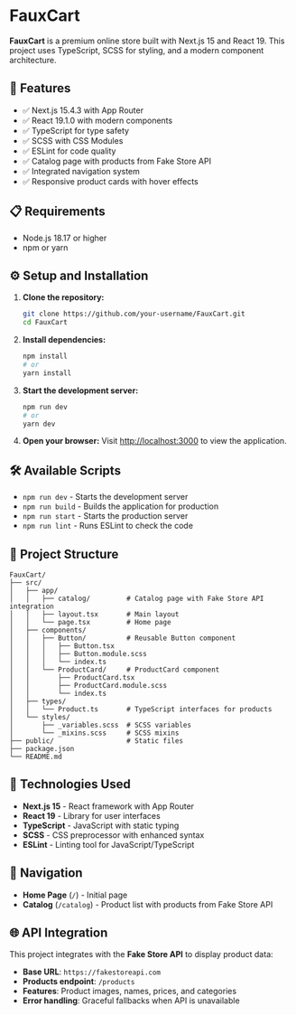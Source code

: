 # FauxCart

**FauxCart** is a premium online store built with Next.js 15 and React 19. This project uses TypeScript, SCSS for styling, and a modern component architecture.

## 🚀 Features

- ✅ Next.js 15.4.3 with App Router
- ✅ React 19.1.0 with modern components
- ✅ TypeScript for type safety
- ✅ SCSS with CSS Modules
- ✅ ESLint for code quality
- ✅ Catalog page with products from Fake Store API
- ✅ Integrated navigation system
- ✅ Responsive product cards with hover effects

## 📋 Requirements

- Node.js 18.17 or higher
- npm or yarn

## ⚙️ Setup and Installation

1. **Clone the repository:**
   ```bash
   git clone https://github.com/your-username/FauxCart.git
   cd FauxCart
   ```

2. **Install dependencies:**
   ```bash
   npm install
   # or
   yarn install
   ```

3. **Start the development server:**
   ```bash
   npm run dev
   # or
   yarn dev
   ```

4. **Open your browser:**
   Visit [http://localhost:3000](http://localhost:3000) to view the application.

## 🛠️ Available Scripts

- `npm run dev` - Starts the development server
- `npm run build` - Builds the application for production
- `npm run start` - Starts the production server
- `npm run lint` - Runs ESLint to check the code

## 📁 Project Structure

```
FauxCart/
├── src/
│   ├── app/
│   │   ├── catalog/         # Catalog page with Fake Store API integration
│   │   ├── layout.tsx       # Main layout
│   │   └── page.tsx         # Home page
│   ├── components/
│   │   ├── Button/          # Reusable Button component
│   │   │   ├── Button.tsx
│   │   │   ├── Button.module.scss
│   │   │   └── index.ts
│   │   └── ProductCard/     # ProductCard component
│   │       ├── ProductCard.tsx
│   │       ├── ProductCard.module.scss
│   │       └── index.ts
│   ├── types/
│   │   └── Product.ts       # TypeScript interfaces for products
│   └── styles/
│       ├── _variables.scss  # SCSS variables
│       └── _mixins.scss     # SCSS mixins
├── public/                  # Static files
├── package.json
└── README.md
```

## 🎨 Technologies Used

- **Next.js 15** - React framework with App Router
- **React 19** - Library for user interfaces
- **TypeScript** - JavaScript with static typing
- **SCSS** - CSS preprocessor with enhanced syntax
- **ESLint** - Linting tool for JavaScript/TypeScript

## 🔗 Navigation

- **Home Page** (`/`) - Initial page
- **Catalog** (`/catalog`) - Product list with products from Fake Store API

## 🌐 API Integration

This project integrates with the **Fake Store API** to display product data:
- **Base URL**: `https://fakestoreapi.com`
- **Products endpoint**: `/products`
- **Features**: Product images, names, prices, and categories
- **Error handling**: Graceful fallbacks when API is unavailable
